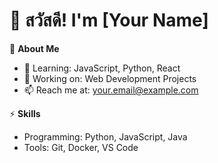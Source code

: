 # 👋 สวัสดี! I'm [Your Name]  

🎯 **About Me**
- 🌱 Learning: JavaScript, Python, React  
- 🔭 Working on: Web Development Projects  
- 📫 Reach me at: your.email@example.com  

⚡ **Skills**
- Programming: Python, JavaScript, Java  
- Tools: Git, Docker, VS Code  
